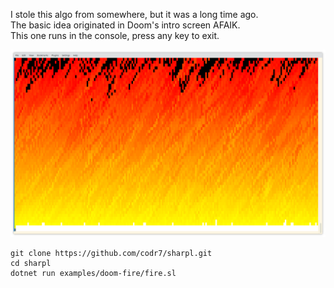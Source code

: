 I stole this algo from somewhere, but it was a long time ago.<br/>
The basic idea originated in Doom's intro screen AFAIK.<br/>
This one runs in the console, press any key to exit.

![Screenshot](screenshot.png)

```
git clone https://github.com/codr7/sharpl.git
cd sharpl
dotnet run examples/doom-fire/fire.sl
```